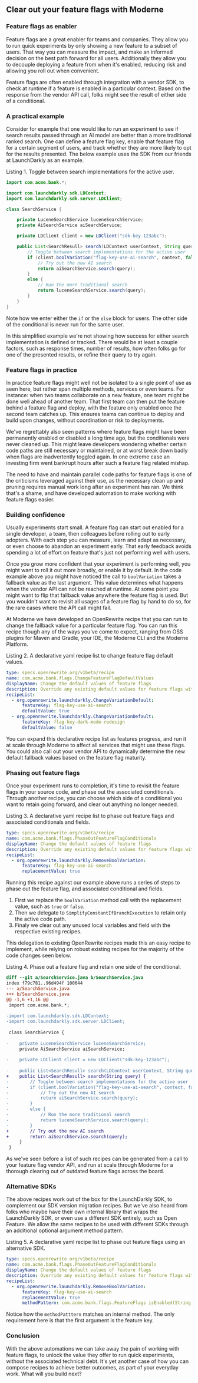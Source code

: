 ## Clear out your feature flags with Moderne
<!--
Alternatives:
- Fix your feature flagging flow
- Feature flagging with Moderne
-->


### Feature flags as enabler
Feature flags are a great enabler for teams and companies.
They allow you to run quick experiments by only showing a new feature to a subset of users.
That way you can measure the impact, and make an informed decision on the best path forward for all users.
Additionally they allow you to decouple deploying a feature from when it's enabled, reducing risk and allowing you roll out when convenient.

Feature flags are often enabled through integration with a vendor SDK, to check at runtime if a feature is enabled in a particular context.
Based on the response from the vendor API call, folks might see the result of either side of a conditional.


### A practical example
Consider for example that one would like to run an experiment to see if search results passed through an AI model are better than a more traditional ranked search.
One can define a feature flag key, enable that feature flag for a certain segment of users, and track whether they are more likely to opt for the results presented.
The below example uses the SDK from our friends at LaunchDarkly as an example.

Listing 1. Toggle between search implementations for the active user.

```java
import com.acme.bank.*;

import com.launchdarkly.sdk.LDContext;
import com.launchdarkly.sdk.server.LDClient;

class SearchService {

    private LuceneSearchService luceneSearchService;
    private AiSearchService aiSearchService;

    private LDClient client = new LDClient("sdk-key-123abc");

    public List<SearchResull> search(LDContext userContext, String query) {
        // Toggle between search implementations for the active user 
        if (client.boolVariation("flag-key-use-ai-search", context, false)) {
            // Try out the new AI search
            return aiSearchService.search(query);
        }
        else {
            // Run the more traditional search
            return luceneSearchService.search(query);
        }
    }
}
```

Note how we enter either the `if` or the `else` block for users.
The other side of the conditional is never run for the same user.

In this simplified example we're not showing how success for either search implementation is defined or tracked.
There would be at least a couple factors, such as response times, number of results, how often folks go for one of the presented results, or refine their query to try again.

### Feature flags in practice

In practice feature flags might well not be isolated to a single point of use as seen here, but rather span multiple methods, services or even teams.
For instance: when two teams collaborate on a new feature, one team might be done well ahead of another team.
That first team can then put the feature behind a feature flag and deploy, with the feature only enabled once the second team catches up.
This ensures teams can continue to deploy and build upon changes, without coordination or risk to deployments. 

We've regrettably also seen patterns where feature flags might have been permanently enabled or disabled a long time ago, but the conditionals were never cleaned up.
This might leave developers wondering whether certain code paths are still necessary or maintained, or at worst break down badly when flags are inadvertently toggled again.
In one extreme case an investing firm went bankrupt hours after such a feature flag related mishap.
<!-- TOOD insert link; I think that firm was called palantir, and they repurposed feature flags I believe -->

The need to have and maintain parallel code paths for feature flags is one of the criticisms leveraged against their use,
as the necessary clean up and pruning requires manual work long after an experiment has ran.
We think that's a shame, and have developed automation to make working with feature flags easier.

### Building confidence
Usually experiments start small. A feature flag can start out enabled for a single developer, a team, then colleagues before rolling out to early adopters.
With each step you can measure, learn and adapt as necessary, or even choose to abandon an experiment early.
That early feedback avoids spending a lot of effort on feature that's just not performing well with users.

Once you grow more confident that your experiment is performing well, you might want to roll it out more broadly, or enable it by default.
In the code example above you might have noticed the call to `boolVariation` takes a fallback value as the last argument.
This value determines what happens when the vendor API can not be reached at runtime.
At some point you might want to flip that fallback value anywhere the feature flag is used.
But you wouldn't want to revisit all usages of a feature flag by hand to do so, for the rare cases where the API call might fail.

At Moderne we have developed an OpenRewrite recipe that you can run to change the fallback value for a particular feature flag.
You can run this recipe though any of the ways you've come to expect, ranging from OSS plugins for Maven and Gradle, your IDE, the Moderne CLI and the Moderne Platform.

Listing 2. A declarative yaml recipe list to change feature flag default values.

```yaml
type: specs.openrewrite.org/v1beta/recipe
name: com.acme.bank.flags.ChangeFeatureFlagDefaultValues
displayName: Change the default values of feature flags
description: Override any existing default values for feature flags with the provided value per feature flag.
recipeList:
  - org.openrewrite.launchdarkly.ChangeVariationDefault:
      featureKey: flag-key-use-ai-search
      defaultValue: true
  - org.openrewrite.launchdarkly.ChangeVariationDefault:
      featureKey: flag-key-dark-mode-redesign
      defaultValue: false
```

You can expand this declarative recipe list as features progress, and run it at scale through Moderne to affect all services that might use these flags.
You could also call out your vendor API to dynamically determine the new default fallback values based on the feature flag maturity.

### Phasing out feature flags
Once your experiment runs to completion, it's time to revisit the feature flags in your source code, and phase out the associated conditionals.
Through another recipe, you can choose which side of a conditional you want to retain going forward, and clear out anything no longer needed.

Listing 3. A declarative yaml recipe list to phase out feature flags and associated conditionals and fields.

```yaml
type: specs.openrewrite.org/v1beta/recipe
name: com.acme.bank.flags.PhaseOutFeatureFlagConditionals
displayName: Change the default values of feature flags
description: Override any existing default values for feature flags with the provided value per feature flag.
recipeList:
  - org.openrewrite.launchdarkly.RemoveBoolVariation:
      featureKey: flag-key-use-ai-search
      replacementValue: true
```

Running this recipe against our example above runs a series of steps to phase out the feature flag, and associated conditional and fields.

1. First we replace the `boolVariation` method call with the replacement value, such as `true` or `false`.
2. Then we delegate to `SimplifyConstantIfBranchExecution` to retain only the active code path.
3. Finaly we clear out any unused local variables and field with the respective existing recipes.

This delegation to existing OpenRewrite recipes made this an easy recipe to implement,
while relying on robust existing recipes for the majority of the code changes seen below.

Listing 4. Phase out a feature flag and retain one side of the conditional.

```diff
diff --git a/SearchService.java b/SearchService.java
index f79c781..96d494f 100644
--- a/SearchService.java
+++ b/SearchService.java
@@ -1,6 +1,16 @@
 import com.acme.bank.*;
 
-import com.launchdarkly.sdk.LDContext;
-import com.launchdarkly.sdk.server.LDClient;
 
 class SearchService {
 
-    private LuceneSearchService luceneSearchService;
     private AiSearchService aiSearchService;
 
-    private LDClient client = new LDClient("sdk-key-123abc");
 
-    public List<SearchResull> search(LDContext userContext, String query) {
+    public List<SearchResull> search(String query) {
-        // Toggle between search implementations for the active user 
-        if (client.boolVariation("flag-key-use-ai-search", context, false)) {
-            // Try out the new AI search
-            return aiSearchService.search(query);
-        }
-        else {
-            // Run the more traditional search
-            return luceneSearchService.search(query);
-        }
+        // Try out the new AI search
+        return aiSearchService.search(query);
     }
 }
```

As we've seen before a list of such recipes can be generated from a call to your feature flag vendor API,
and run at scale through Moderne for a thorough clearing out of outdated feature flags across the board.

### Alternative SDKs
The above recipes work out of the box for the LaunchDarkly SDK, to complement our SDK version migration recipes.
But we've also heard from folks who maybe have their own internal library that wraps the LaunchDarkly SDK,
or even use a different SDK entirely, such as Open Feature. <!-- TODO insert link -->
We allow the same recipes to be used with different SDKs through an additional optional argument method pattern.

Listing 5. A declarative yaml recipe list to phase out feature flags using an alternative SDK.

```yaml
type: specs.openrewrite.org/v1beta/recipe
name: com.acme.bank.flags.PhaseOutFeatureFlagConditionals
displayName: Change the default values of feature flags
description: Override any existing default values for feature flags with the provided value per feature flag.
recipeList:
  - org.openrewrite.launchdarkly.RemoveBoolVariation:
      featureKey: flag-key-use-ai-search
      replacementValue: true
      methodPattern: com.acme.bank.flags.FeatureFlags isEnabled(String, boolean)
```

Notice how the `methodPatttern` matches an internal method.
The only requirement here is that the first argument is the feature key.

### Conclusion
With the above automations we can take away the pain of working with feature flags,
to unlock the value they offer to run quick experiments, without the associated technical debt.
It's yet another case of how you can compose recipes to achieve better outcomes, as part of your everyday work.
What will you build next?